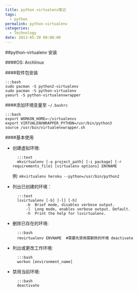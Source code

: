```yaml
---
title: python virtualenv笔记
tags:
  - python
permalink: python-virtualenv
categories:
  - Technology
date: 2013-05-30 00:00:00
---
```



##python-virtualenv 安装

####OS: Archlinux

####软件包安装

    :::bash
    sudo pacman -S python2-virtualenv
    sudo pacman -S python-virtualenv
    yaourt -S python-virtualenvwrapper

####添加环境变量至 `~/.bashrc`

    :::bash
    export WORKON_HOME=~/virtualenvs
    export VIRTUALENVWRAPPER_PYTHON=/usr/bin/python3
    source /usr/bin/virtualenvwrapper.sh

####基本使用
- 创建虚拟环境:

        :::text
        mkvirtualenv [-a project_path] [-i package] [-r requirements_file] [virtualenv options] ENVNAME

    例: `mkvirtualenv heroku --python=/usr/bin/python2`

- 列出已创建的环境：

        :::text
        lsvirtualenv [-b] [-l] [-h]
            -b  Brief mode, disables verbose output.
            -l  Long mode, enables verbose output. Default.
            -h  Print the help for lsvirtualenv.

- 删除已存在的环境:

        :::bash
        rmvirtualenv ENVNAME  #需要先禁用需删除的环境 deactivate

- 列出或更改工作环境:

        :::bash
        workon [environment_name]

- 禁用当前环境:

        :::bash
        deactivate

